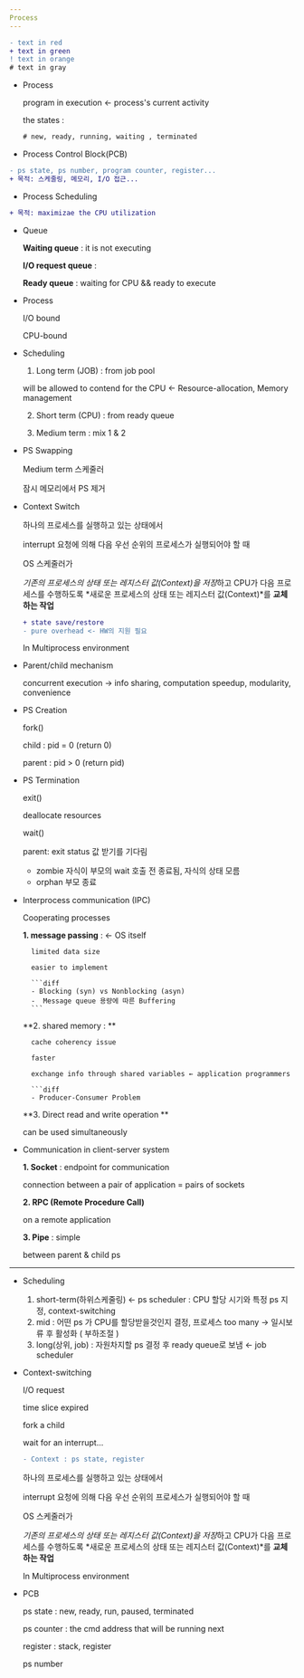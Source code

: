 ```yaml
---
Process
---
```

```diff
- text in red
+ text in green
! text in orange
# text in gray
```
- Process

    program in execution ← process's current activity

    the states : 
    ```diff
    # new, ready, running, waiting , terminated
    ```

- Process Control Block(PCB)
```diff
- ps state, ps number, program counter, register...
+ 목적: 스케줄링, 메모리, I/O 접근...
```

- Process Scheduling
```diff
+ 목적: maximizae the CPU utilization
```

- Queue

    **Waiting queue** : it is not executing

    **I/O request queue** :

    **Ready queue** : waiting for CPU && ready to execute

- Process

    I/O bound
    
    CPU-bound

- Scheduling

    1. Long term (JOB) : from job pool
    
    will be allowed to contend for the CPU ← Resource-allocation, Memory management
    
    2. Short term (CPU) : from ready queue
    
    3. Medium term : mix 1 & 2

- PS Swapping

    Medium term 스케줄러 
    
    잠시 메모리에서 PS 제거

- Context Switch 

   하나의 프로세스를 실행하고 있는 상태에서

    interrupt 요청에 의해 다음 우선 순위의 프로세스가 실행되어야 할 때

    OS 스케줄러가

    *기존의 프로세스의 상태 또는 레지스터 값(Context)을 저장*하고 CPU가 다음 프로세스를 수행하도록 *새로운 프로세스의 상태 또는 레지스터 값(Context)*를 **교체하는 작업**
    
    ```diff
    + state save/restore
    - pure overhead <- HW의 지원 필요
    ```

    In Multiprocess environment
    
    
    
- Parent/child mechanism

    concurrent execution → info sharing, computation speedup, modularity, convenience 
    
- PS Creation

    fork()
    
    child : pid = 0 (return 0)
    
    parent : pid > 0 (return pid)
    
- PS Termination

    exit()
    
    deallocate resources
    
    wait()
    
    parent: exit status 값 받기를 기다림
    
    - zombie
        자식이 부모의 wait 호출 전 종료됨, 자식의 상태 모름
    - orphan
        부모 종료

- Interprocess communication (IPC)

    Cooperating processes

    **1. message passing** : ← OS itself
        
        limited data size
        
        easier to implement
        
        ```diff
        - Blocking (syn) vs Nonblocking (asyn)
        -  Message queue 용량에 따른 Buffering
        ```

    
    **2. shared memory : **
    
        cache coherency issue
        
        faster
        
        exchange info through shared variables ← application programmers
        
        ```diff
        - Producer-Consumer Problem
        
    **3. Direct read and write operation   **  

    can be used simultaneously

- Communication in client-server system

    **1. Socket** : endpoint for communication 

     connection between a pair of application = pairs of sockets

    **2. RPC (Remote Procedure Call)** 

    on a remote application

    **3. Pipe** : simple 

    between parent & child ps


----------------------------------------------------------------------------------------------------------------------------------------------------
- Scheduling
    1. short-term(하위스케줄링) ← ps scheduler : CPU 할당 시기와 특정 ps 지정, context-switching 
    2. mid : 어떤 ps 가 CPU를 할당받을것인지 결정, 프로세스 too many → 일시보류 후 활성화 ( 부하조절 )
    3. long(상위, job) : 자원차지할 ps 결정 후 ready queue로 보냄 ← job scheduler

- Context-switching

    I/O request

    time slice expired

    fork a child

    wait for an interrupt...
   
    ```diff
    - Context : ps state, register
    ```    

    하나의 프로세스를 실행하고 있는 상태에서

    interrupt 요청에 의해 다음 우선 순위의 프로세스가 실행되어야 할 때

    OS 스케줄러가

    *기존의 프로세스의 상태 또는 레지스터 값(Context)을 저장*하고 CPU가 다음 프로세스를 수행하도록 *새로운 프로세스의 상태 또는 레지스터 값(Context)*를 **교체하는 작업**

    In Multiprocess environment

- PCB

    ps state : new, ready, run, paused, terminated

    ps counter : the cmd address that will be running next

    register : stack, register

    ps number

